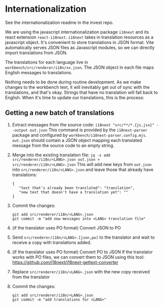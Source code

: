 # Internationalization

See the internationalization readme in the invest repo.

We are using the javascript internationalization package `i18next` and its react extension `react-i18next`. `i18next` takes in translation resources as a javascript object. It's convenient to store translations in JSON format. Vite automatically serves JSON files as Javascript modules, so we can directly import translations from JSON.

The translations for each language live in `workbench/src/renderer/i18n/xx.json`. The JSON object in each file maps English messages to translations.

Nothing needs to be done during routine development. As we make changes to the workbench text, it will inevitably get out of sync with the translations, and that's okay. Strings that have no translation will fall back to English. When it's time to update our translations, this is the process:

## Getting a new batch of translations

1. Extract messages from the source code:
   `i18next "src/**/*.{js,jsx}" --output out.json`
   This command is provided by the `i18next-parser` package and configured by `workbench/i18next-parser.config.mjs`. `out.json` should contain a JSON object mapping each translated message from the source code to an empty string.

2. Merge into the existing translation file:
   `jq -s add src/renderer/i18n/<LANG>.json out.json > src/renderer/i18n/<LANG>.json`
   This will add new keys from `out.json` into `src/renderer/i18n/<LANG>.json` and leave those that already have translations:
   ```
   {
      "text that's already been translated": "translation",
      "new text that doesn't have a translation yet": ""
   }
   ```
4. Commit the changes:
   ```
   git add src/renderer/i18n/<LANG>.json
   git commit -m "add new messages into <LANG> translation file"
   ```
3. (if the translator uses PO format) Convert JSON to PO

4. Send `src/renderer/i18n/<LANG>.[json,po]` to the translator and wait to receive a copy with translations added.

5. (if the translator uses PO format) Convert PO to JSON
   If the translator works with PO files, we can convert them to JSON using this tool: https://github.com/i18next/i18next-gettext-converter

6. Replace `src/renderer/i18n/<LANG>.json` with the new copy received from the translator

7. Commit the changes:
   ```
   git add src/renderer/i18n/<LANG>.json
   git commit -m "add translations for <LANG>"
   ```

